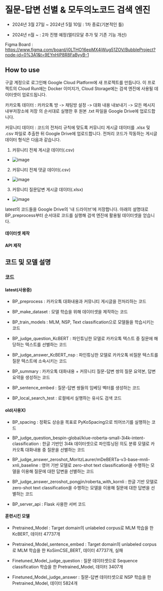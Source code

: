# 질문-답변 선별 & 모두의노코드 검색 엔진

 - 2024년 3월 27일 ~ 2024년 5월 10일 : 1차 종료(기본적인 틀)

 - 2024년 n월 ~ : 2차 진행 예정(멀티모달 추가 및 기존 기능 개선)

Figma Board : https://www.figma.com/board/j0LTHO16epMX4jWug51ZOV/BubbleProject?node-id=0%3A1&t=9EYnHiP8R8FaByyB-1



## How to use
 
구글 계정으로 로그인해 Google Cloud Platform에 새 프로젝트를 만듭니다. 이 프로젝트의 Cloud Run에는 Docker 이미지가, Cloud Storage에는 검색 엔진에 사용될 데이터셋이 업로드됩니다.


카카오톡 데이터 : 카카오톡 방 -> 채팅방 설정 -> 대화 내용 내보내기 -> 모든 메시지 내부저장소에 저장 의 순서대로 실행한 후 원본 .txt 파일을 Google Drive에 업로드합니다.


커뮤니티 데이터 : 코드의 전처리 규칙에 맞도록 커뮤니티 게시글 데이터를 .xlsx 및 .csv 파일로 추출한 뒤 Google Drive에 업로드합니다. 전처리 코드가 작동하는 게시글 데이터 형식은 다음과 같습니다.
  
  1. 커뮤니티 전체 게시글 데이터(.csv)
   - ![image](https://github.com/Kimhansav/everynocode_search_engine/assets/134425555/34da45fe-62cb-4644-843f-83b9692c35f2)
  
  2. 커뮤니티 전체 댓글 데이터(.csv)
   - ![image](https://github.com/Kimhansav/everynocode_search_engine/assets/134425555/dea07a32-0d58-4570-ae4b-049ebb72da22)

  3. 커뮤니티 질문답변 게시글 데이터(.xlsx)
   - ![image](https://github.com/Kimhansav/everynocode_search_engine/assets/134425555/ddad5e1a-0b2b-40e6-93c4-e6afcff5ae38)

 
latest의 코드들을 Google Drive의 '내 드라이브'에 저장합니다. 아래의 설명대로 BP_preprocess부터 순서대로 코드를 실행해 검색 엔진에 활용될 데이터셋을 얻습니다. 

#### 데이터셋 제작
  
#### API 제작

## 코드 및 모델 설명

### 코드

#### latest(사용중)

 - BP_preprocess : 카카오톡 대화내용과 커뮤니티 게시글을 전처리하는 코드

 - BP_make_dataset : 모델 학습을 위해 데이터셋을 제작하는 코드

 - BP_train_models : MLM, NSP, Text classification으로 모델들을 학습시키는 코드

 - BP_judge_question_KcBERT : 파인튜닝한 모델로 카카오톡 텍스트 중 질문에 해당하는 텍스트를 선별하는 코드

 - BP_judge_answer_KcBERT_nsp : 파인튜닝한 모델로 카카오톡 비질문 텍스트를 질문 텍스트에 소속시키는 코드

 - BP_summary : 카카오톡 대화내용 + 커뮤니티 질문-답변 쌍의 질문 요약본, 답변 요약을 생성하는 코드

 - BP_sentence_embed : 질문-답변 쌍들의 임베딩 벡터를 생성하는 코드

 - BP_local_search_test : 로컬에서 실행하는 유사도 검색 코드

#### old(사용X)

 - BP_spacing : 정확도 상승을 목표로 PyKoSpacing으로 띄어쓰기를 실행하는 코드

 - BP_judge_question_bespin-global/klue-roberta-small-3i4k-intent-classification : 한글 기반인 3i4k 데이터셋으로 파인튜닝된 의도 분류 모델로 카카오톡 대화내용 중 질문을 선별하는 코드

 - BP_judge_answer_zeroshot_MoritzLaurer/mDeBERTa-v3-base-mnli-xnli_baseline : 영어 기반 모델로 zero-shot text classification을 수행하는 모델을 이용해 질문에 대한 답변을 선별하는 코드

 - BP_judge_answer_zeroshot_pongjin/roberta_with_kornli : 한글 기반 모델로 zero-shot text classification을 수행하는 모델을 이용해 질문에 대한 답변을 선별하는 코드

 - BP_server_api : Flask 사용한 서버 코드


#### 훈련시킨 모델

 - Pretrained_Model : Target domain의 unlabeled corpus로 MLM 학습을 한 KcBERT, 데이터 47737개

 - Pretrained_Model_sentence_embed : Target domain의 unlabeled corpus로 MLM 학습을 한 KoSimCSE_BERT, 데이터 47737개, 실패

 - Finetuned_Model_judge_question : 질문 데이터셋으로 Sequence classification 학습을 한 Pretrained_Model, 데이터 3407개

 - Finetuned_Model_judge_answer : 질문-답변 데이터셋으로 NSP 학습을 한 Pretrained_Model, 데이터 5824개
